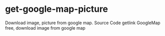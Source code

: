 # get-google-map-picture
Download image, picture from google map. Source Code getlink GoogleMap free, download image from google map
